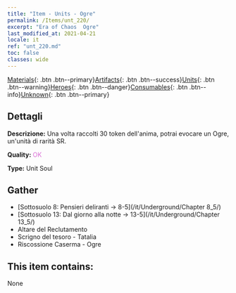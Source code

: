 ```yaml
---
title: "Item - Units - Ogre"
permalink: /Items/unt_220/
excerpt: "Era of Chaos  Ogre"
last_modified_at: 2021-04-21
locale: it
ref: "unt_220.md"
toc: false
classes: wide
---
```

 [Materials](/it/Items/){: .btn .btn--primary}[Artifacts](/it/Items/Artifacts/){: .btn .btn--success}[Units](/it/Items/Units/){: .btn .btn--warning}[Heroes](/it/Items/Heroes/){: .btn .btn--danger}[Consumables](/it/Items/Consumables/){: .btn .btn--info}[Unknown](/it/Items/Unknown/){: .btn .btn--primary}

## Dettagli
 **Descrizione:** Una volta raccolti 30 token dell'anima, potrai evocare un Ogre, un'unità di rarità SR.

 **Quality:** <span style="color: #DA70D6">OK</span>

 **Type:** Unit Soul

## Gather

*    [Sottosuolo 8: Pensieri deliranti -> 8-5](/it/Underground/Chapter 8_5/) 
*    [Sottosuolo 13: Dal giorno alla notte -> 13-5](/it/Underground/Chapter 13_5/) 
*    Altare del Reclutamento 
*    Scrigno del tesoro - Tatalia 
*    Riscossione Caserma - Ogre 

## This item contains:

  None

